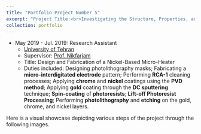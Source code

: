 ```yaml
---
title: "Portfolio Project Number 5"
excerpt: "Project Title:<br>Investigating the Structure, Properties, and Behavior Prediction of GaAs Semiconductor Lasers with 808 nm Radiation Wavelength and Bandwidth Less than 5 nm<br/><img src='/images/projet1_0.png'>"
collection: portfolio
---
```



* May 2019 - Jul. 2019: Research Assistant
  * [University of Tehran](https://ut.ac.ir/en)
  * Supervisor: [Prof. Nikfarjam](https://fnst.ut.ac.ir/en/~a.nikfarjam)
  * Title: Design and Fabrication of a Nickel-Based Micro-Heater
  * Duties included: Designing photolithography masks; Fabricating a **micro-interdigitated electrode** pattern; Performing **RCA-1** cleaning processes; Applying **chrome** and **nickel** coatings using the **PVD method**; Applying **gold** coating through the **DC sputtering** technique; **Spin-coating** of **photoresists**; **Lift-off Photoresist Processing**; Performing **photolithography** and **etching** on the gold, chrome, and nickel layers.

Here is a visual showcase depicting various steps of the project through the following images.

<html>
<head>
    <style>
        /* Style for the container */
        .container {
            display: flex;
        }

        /* Style for the left column */
        .column-left {
            flex: 1;
            width: 50%;
            padding: 20px; /* Add some padding for spacing */
        }


        /* Style for the right column */
        .column-right {
            flex: 1;
            width: 50%;
            padding: 20px; /* Add some padding for spacing */
        }

        /* Style for the image container */
        .image-container {
            max-width: 300px; /* Set the maximum width for your images */
            margin-bottom: 20px; /* Add spacing between images and captions */
        }

        /* Style for images */
        .image-container img {
            width: 100%; /* Make the image width match the container width */
            height: auto; /* Maintain aspect ratio */
        }

        /* Style for captions */
        .image-container figcaption {
            text-align: center; /* Center-align the caption */
        }
    </style>
</head>
<body>

<div class="column-left">
    <!-- Content for the left column goes here -->
    <h2>The showcase</h2>

    <!-- Image container with caption -->
    <div class="image-container">
        <img src='/images/projet1_1.PNG' alt="Image Alt Text">
        <figcaption>Fig.1: The first mask layer designed for chrome/gold layer photolithography using CorelDRAW software.</figcaption>
    </div>

    <div class="image-container">
        <img src='/images/projet1_3.JPG' alt="Image Alt Text">
        <figcaption>Fig.3: Preparing the samples for gold coating by positioning them on the DC sputtering machine.</figcaption>
    </div>

    <div class="image-container">
        <img src='/images/projet1_5.JPG' alt="Image Alt Text">
        <figcaption>Fig.5: Inserting the mask into the lithography machine and precisely aligning it with the mask aligners to ensure accurate positioning in the manufacturing process.</figcaption>
    </div>

        <div class="image-container">
        <img src='/images/projet1_7.JPG' alt="Image Alt Text">
        <figcaption>Fig.7: Samples following the completion of the gold etching process.</figcaption>
    </div>

    <div class="image-container">
        <img src='/images/projet1_90.JPG' alt="Image Alt Text">
        <figcaption>Fig.9: The outcome of the photolithography process using the second mask on the photoresist.</figcaption>
    </div>

    <div class="image-container">
        <img src='/images/projet1_11.JPG' alt="Image Alt Text">
        <figcaption>Fig.11: Positioning the samples within their designated location within the Physical Vapor Deposition (PVD) device.</figcaption>
    </div>
    
    <!-- Add similar code for other images and captions -->
</div>

<div class="column-right">
    <!-- Content for the right column goes here -->
    <h2>.</h2>

    <!-- Image container with caption -->
    <div class="image-container">
        <img src='/images/projet1_2.PNG' alt="Image Alt Text">
        <figcaption>Fig.2: The second mask layer was created using CorelDRAW software specifically for nickel layer photolithography.</figcaption>
    </div>

    <div class="image-container">
        <img src='/images/projet1_4.JPG' alt="Image Alt Text">
        <figcaption>Fig.4: Following gold DC sputtering, the sample exhibits a mirror-like surface, indicative of the precise layering and quality of the deposited material.</figcaption>
    </div>

    <div class="image-container">
        <img src='/images/projet1_6.JPG' alt="Image Alt Text">
        <figcaption>Fig.6: Immerse the sample in the gold etchant.</figcaption>
    </div>    

    <div class="image-container">
        <img src='/images/projet1_8.JPG' alt="Image Alt Text">
        <figcaption>Fig.8: Examine the gold-patterned interdigitated fingers under the Compound Light Microscope.</figcaption>
    </div>  

    <div class="image-container">
        <img src='/images/projet1_10.JPG' alt="Image Alt Text">
        <figcaption>Fig.10: Preparing the samples for insertion into the Physical Vapor Deposition (PVD) device.</figcaption>
    </div>

    <div class="image-container">
        <img src='/images/projet1_12.JPG' alt="Image Alt Text">
        <figcaption>Fig.12: The final device</figcaption>
    </div>      
    <!-- Add similar code for other images and captions -->
</div>

<div class="clearfix"></div> <!-- Clear the float after the columns -->

</body>
</html>

